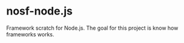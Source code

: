 nosf-node.js
============

Framework scratch for Node.js.
The goal for this project is know how frameworks works.